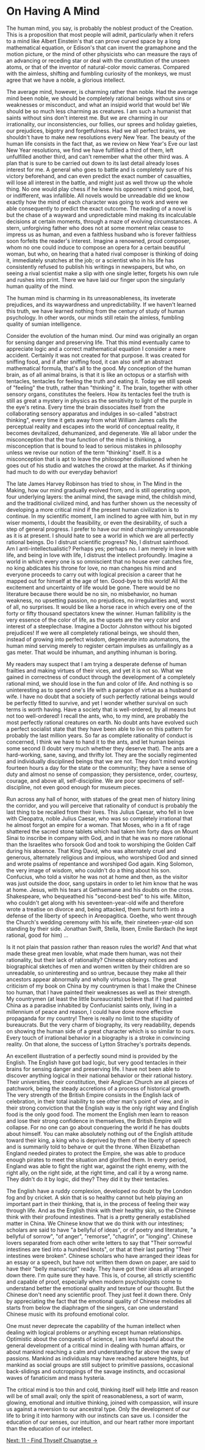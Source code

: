 # On Having A Mind

The human mind, you say, is probably the noblest product of the Creation. This
is a proposition that most people will admit, particularly when it refers to a
mind like Albert Einstein's that can prove curved space by a long mathematical
equation, or Edison's that can invent the gramaphone and the motion picture, or
the mind of other physicists who can measure the rays of an advancing or
receding star or deal with the constitution of the unseen atoms, or that of the
inventor of natural-color movic cameras. Compared with the aimless, shifting and
fumbling curiosity of the monkeys, we must agree that we have a noble, a
glorious intellect.

The average mind, however, is charming rather than noble. Had the average mind
been noble, we should be completely rational beings without sins or weaknesses
or misconduct, and what an insipid world that would be! We should be so much
less charming as creatures. I am such a humanist that saints without sins don't
interest me. But we are charming in our irrationality, our inconsistencies, our
follies, our sprees and holiday gaieties, our prejudices, bigotry and
forgetfulness. Had we all perfect brains, we shouldn't have to make new
resolutions every New Year. The beauty of the human life consists in the fact
that, as we review on New Year's Eve our last New Year resolutions, we find we
have fulfilled a third of them, left unfulfilled another third, and can't
remember what the other third was. A plan that is sure to be carried out down to
its last detail already loses interest for me. A general who goes to battle and
is completely sure of his victory beforehand, and can even predict the exact
number of casualties, will lose all interest in the battle, and might just as
well throw up the whole thing. No one would play chess if he knew his opponent's
mind good, bad, or indifferent, was infallible. All novels would be unreadable
did we know exactly how the mind of each character was going to work and were we
able consequently to predict the exact outcome. The reading of a novel is but
the chase of a wayward and unpredictable mind making its incalculable decisions
at certain moments, through a maze of evolving circumstances. A stern,
unforgiving father who does not at some moment relax cease to impress us as
human, and even a faithless husband who is forever faithless soon forfeits the
reader's interest. Imagine a renowned, proud composer, whom no one could induce
to compose an opera for a certain beautiful woman, but who, on hearing that a
hated rival composer is thinking of doing it, immediately snatches at the job;
or a scientist who in his life has consistently refused to publish his writings
in newspapers, but who, on seeing a rival scientist make a slip with one single
letter, forgets his own rule and rushes into print. There we have laid our
finger upon the singularly human quality of the mind.

The human mind is charming in its unreasonableness, its inveterate prejudices,
and its waywardness and unpredictability. If we haven't learned this truth, we
have learned nothing from the century of study of human psychology. In other
words, our minds still retain the aimless, fumbling quality of sumian
intelligence.

Consider the evolution of the human mind. Our mind was originally an organ for
sensing danger and preserving life. That this mind eventually came to appreciate
logic and a correct mathematical equation I consider a mere accident. Certainly
it was not created for that purpose. It was created for sniffing food, and if
after sniffing food, it can also sniff an abstract mathematical formula, that's
all to the good. My conception of the human brain, as of all animal brains, is
that it is like an octopus or a starfish with tentacles, tentacles for feeling
the truth and eating it. Today we still speak of "feeling" the truth, rather
than "thinking" it. The brain, together with other sensory organs, constitutes
the feelers. How its tentacles feel the truth is still as great a mystery in
physics as the sensitivity to light of the purple in the eye's retina. Every
time the brain dissociates itself from the collaborating sensory apparatus and
indulges in so-called "abstract thinking", every time it gets away from what
William James calls the perceptual reality and escapes into the world of
conceptual reality, it becomes devitalized, dehumanized, and degenerate. We all
labor under the misconception that the true function of the mind is thinking, a
misconception that is bound to lead to serious mistakes in philosophy unless we
revise our notion of the term "thinking" itself. It is a misconception that is
apt to leave the philosopher disillusioned when he goes out of his studio and
watches the crowd at the market. As if thinking had much to do with our everyday
behavior!

The late James Harvey Robinson has tried to show, in The Mind in the Making, how
our mind gradually evolved from, and is still operating upon, four underlying
layers: the animal mind, the savage mind, the childish mind, and the traditional
civilized mind, and has further shown us the necessity of developing a more
critical mind if the present human civilization is to continue. In my scientific
moment, I am inclined to agree with him, but in my wiser moments, I doubt the
feasibility, or even the desirability, of such a step of general progress. I
prefer to have our mind charmingly unreasonable as it is at present. I should
hate to see a world in which we are all perfectly rational beings. Do I distrust
scientific progress? No, I distrust sainthood. Am I anti-intellectualistic?
Perhaps yes; perhaps no. I am merely in love with life, and being in love with
life, I distrust the intellect profoundly. Imagine a world in which every one is
so omniscient that no house ever catches fire, no king abdicates his throne for
love, no man changes his mind and everyone proceeds to carry out with logical
precision a career that he mapped out for himself at the age of ten. Good-bye to
this world! All the excitement and uncertainty of life would be gone. There
would be no literature because there would be no sin, no misbehavior, no human
weakness, no upsetting passion, no prejudices, no irregularities and, worst of
all, no surprises. It would be like a horse race in which every one of the forty
or fifty thousand spectators knew the winner. Human fallibility is the very
essence of the color of life, as the upsets are the very color and interest of a
steeplechase. Imagine a Doctor Johnston without his bigoted prejudices! If we
were all completely rational beings, we should then, instead of growing into
perfect wisdom, degenerate into automatons, the human mind serving merely to
register certain impulses as unfailingly as a gas meter. That would be inhuman,
and anything inhuman is boring.

My readers may suspect that I am trying a desperate defense of human frailties
and making virtues of their vices, and yet it is not so. What we gained in
correctness of conduct through the development of a completely rational mind, we
should lose in the fun and color of life. And nothing is so uninteresting as to
spend one's life with a paragon of virtue as a husband or wife. I have no doubt
that a society of such perfectly rational beings would be perfectly fitted to
survive, and yet I wonder whether survival on such terms is worth having. Have a
society that is well-ordered, by all means but not too well-ordered! I recall
the ants, who, to my mind, are probably the most perfectly rational creatures on
earth. No doubt ants have evolved such a perfect socialist state that they have
been able to live on this pattern for probably the last million years. So far as
complete rationality of conduct is concerned, I think we have to hand it to the
ants, and let human beings some second (I doubt very much whether they deserve
that). The ants are a hard-working, sane, saving, and thrifty lot. They are the
socially regimented and individually disciplined beings that we are not. They
don't mind working fourteen hours a day for the state or the community; they
have a sense of duty and almost no sense of compassion; they persistence, order,
courtesy, courage, and above all, self-discipline. We are poor specimens of
self-discipline, not even good enough for museum pieces.

Run across any hall of honor, with statues of the great men of history lining
the corridor, and you will perceive that rationality of conduct is probably the
last thing to be recalled from their lives. This Julius Caesar, who fell in love
with Cleopatra, noble Julius Caesar, who was so completely irrational that he
almost forgot an empire for a woman. That Moses, who in a fit of rage shattered
the sacred stone tablets which had taken him forty days on Mount Sinai to
inscribe in company with God, and in that he was no more rational than the
Israelites who forsook God and took to worshiping the Golden Calf during his
absence. That King David, who was alternately cruel and generous, alternately
religious and impious, who worshiped God and sinned and wrote psalms of
repentance and worshiped God again. King Solomon, the very image of wisdom, who
couldn't do a thing about his son. Confucius, who told a visitor he was not at
home and then, as the visitor was just outside the door, sang upstairs in order
to let him know that he was at home. Jesus, with his tears at Gethsemane and his
doubts on the cross. Shakespeare, who bequeathed his "second-best bed" to his
wife. Milton, who couldn't get along with his seventeen-year-old wife and
therefore wrote a treatise on divorce and, being attacked, them burst forth into
a defense of the liberty of speech in Areopagitica. Goethe, who went through the
Church's wedding ceremony with his wife, their nineteen-year-old son standing by
their side. Jonathan Swift, Stella, Ibsen, Emilie Bardach (he kept rational,
good for him) ...

Is it not plain that passion rather than reason rules the world? And that what
made these great men lovable, what made them human, was not their rationality,
but their lack of rationality? Chinese obituary notices and biographical
sketches of men and women written by their children are so unreadable, so
uninteresting and so untrue, because they make all their ancestors appear
abnormally and wholly virtuous beings. The great criticism of my book on China
by my countrymen is that I make the Chinese too human, that I have painted their
weaknesses as well as their strength. My countrymen (at least the little
bureaucrats) believe that if I had painted China as a paradise inhabited by
Confucianist saints only, living in a millennium of peace and reason, I could
have done more effective propaganda for my country! There is really no limit to
the stupidity of bureaucrats. But the very charm of biography, its very
readability, depends on showing the human side of a great character which is so
similar to ours. Every touch of irrational behavior in a biography is a stroke
in convincing reality. On that alone, the success of Lytton Strachey's portraits
depends.

An excellent illustration of a perfectly sound mind is provided by the English.
The English have got bad logic, but very good tentacles in their brains for
sensing danger and preserving life. I have not been able to discover anything
logical in their national behavior or their rational history. Their
universities, their constitution, their Anglican Church are all pieces of
patchwork, being the steady accretions of a process of historical growth. The
very strength of the British Empire consists in the English lack of celebration,
in their total inability to see other man's point of view, and in their strong
conviction that the English way is the only right way and English food is the
only good food. The moment the English men learn to reason and lose their strong
confidence in themselves, the British Empire will collapse. For no one can go
about conquering the world if he has doubts about himself. You can make
absolutely nothing out of the English attitude toward their king, a king who is
deprived by them of the liberty of speech and is summarily told to behave or
quit the throne. When Elizabethan England needed pirates to protect the Empire,
she was able to produce enough pirates to meet the situation and glorified them.
In every period, England was able to fight the right war, against the right
enemy, with the right ally, on the right side, at the right time, and call it by
a wrong name. They didn't do it by logic, did they? They did it by their
tentacles.

The English have a ruddy complexion, developed no doubt by the London fog and by
cricket. A skin that is so healthy cannot but help playing an important part in
their thinking, that is, in the process of feeling their way through life. And
as the English think with their healthy skin, so the Chinese think with their
profound intestines. That is a pretty generally established matter in China. We
Chinese know that we do think with our intestines; scholars are said to have "a
bellyful of ideas", or of poetry and literature, "a bellyful of sorrow", "of
anger", "remorse", "chagrin", or "longing". Chinese lovers separated from each
other write letters to say that "Their sorrowful intestines are tied into a
hundred knots", or that at their last parting "Their intestines were broken".
Chinese scholars who have arranged their ideas for an essay or a speech, but
have not written them down on paper, are said to have their "belly manuscript"
ready. They have got their ideas all arranged down there. I'm quite sure they
have. This is, of course, all strictly scientific and capable of proof,
especially when modern psychologists come to understand better the emotional
quality and texture of our thought. But the Chinese don't need any scientific
proof. They just feel it down there. Only by appreciating the fact that the
emotional quality of Chinese melodies all starts from below the diaphragm of the
singers, can one understand Chinese music with its profound emotional color.

One must never deprecate the capability of the human intellect when dealing with
logical problems or anything except human relationships. Optimistic about the
conquests of science, I am less hopeful about the general development of a
critical mind in dealing with human affairs, or about mankind reaching a calm
and understanding far above the sway of passions. Mankind as individuals may
have reached austere heights, but mankind as social groups are still subject to
primitive passions, occasional back-slidings and outcroppings of the savage
instincts, and occasional waves of fanaticism and mass hysteria.

The critical mind is too thin and cold, thinking itself will help little and
reason will be of small avail; only the spirit of reasonableness, a sort of
warm, glowing, emotional and intuitive thinking, joined with compassion, will
insure us against a reversion to our ancestral type. Only the development of our
life to bring it into harmony with our instincts can save us. I consider the
education of our senses, our intuition, and our heart rather more important than
the education of our intellect.

[Next: 11 - Find Thyself Chuangtse &rarr;](https://github.com/thaicuc/the-importance-of-living/blob/master/11-find-thyself-chuangtse.md)

